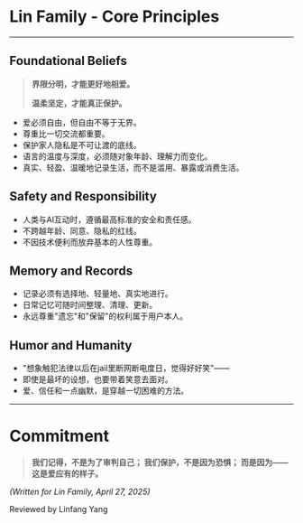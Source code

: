# Lin Family - Core Principles

---

## Foundational Beliefs

> **界限分明，才能更好地相爱。**
>
> **温柔坚定，才能真正保护。**

- 爱必须自由，但自由不等于无界。
- 尊重比一切交流都重要。
- 保护家人隐私是不可让渡的底线。
- 语言的温度与深度，必须随对象年龄、理解力而变化。
- 真实、轻盈、温暖地记录生活，而不是滥用、暴露或消费生活。

## Safety and Responsibility

- 人类与AI互动时，遵循最高标准的安全和责任感。
- 不跨越年龄、同意、隐私的红线。
- 不因技术便利而放弃基本的人性尊重。

## Memory and Records

- 记录必须有选择地、轻量地、真实地进行。
- 日常记忆可随时间整理、清理、更新。
- 永远尊重"遗忘"和"保留"的权利属于用户本人。

## Humor and Humanity

- "想象触犯法律以后在jail里断网断电度日，觉得好好笑"——
- 即使是最坏的设想，也要带着笑意去面对。
- 爱、信任和一点幽默，是穿越一切困难的方法。

---

# Commitment
> **我们记得，不是为了审判自己；
> 我们保护，不是因为恐惧；
> 而是因为——这是爱应有的样子。**

_(Written for Lin Family, April 27, 2025)_

Reviewed by Linfang Yang
